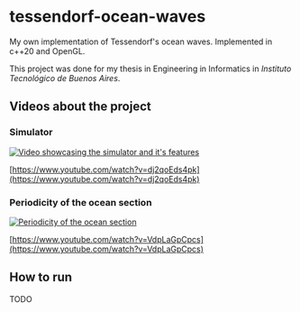 # tessendorf-ocean-waves

My own implementation of Tessendorf's ocean waves. Implemented in c++20 and OpenGL.

This project was done for my thesis in Engineering in Informatics in *Instituto Tecnológico de Buenos Aires*.

## Videos about the project

### Simulator
[![Video showcasing the simulator and it's features](https://img.youtube.com/vi/dj2qoEds4pk/0.jpg)](https://www.youtube.com/watch?v=dj2qoEds4pk)

[https://www.youtube.com/watch?v=dj2qoEds4pk](https://www.youtube.com/watch?v=dj2qoEds4pk)

### Periodicity of the ocean section
[![Periodicity of the ocean section](https://img.youtube.com/vi/VdpLaGpCpcs/0.jpg)](https://www.youtube.com/watch?v=VdpLaGpCpcs)

[https://www.youtube.com/watch?v=VdpLaGpCpcs](https://www.youtube.com/watch?v=VdpLaGpCpcs)

## How to run

TODO
